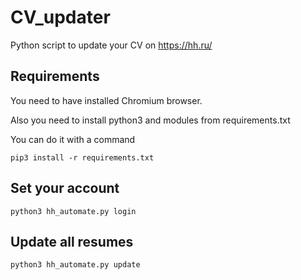 # CV\_updater
Python script to update your CV on https://hh.ru/

## Requirements 
You need to have installed Chromium browser.

Also you need to install python3 and modules from requirements.txt

You can do it with a command

`pip3 install -r requirements.txt `

## Set your account

`python3 hh_automate.py login`

## Update all resumes

`python3 hh_automate.py update`
